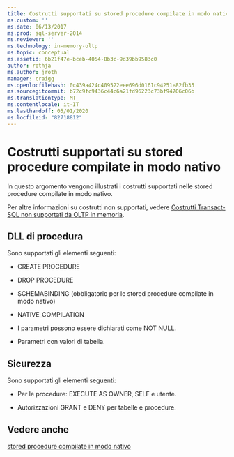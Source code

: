 ```yaml
---
title: Costrutti supportati su stored procedure compilate in modo nativo | Microsoft Docs
ms.custom: ''
ms.date: 06/13/2017
ms.prod: sql-server-2014
ms.reviewer: ''
ms.technology: in-memory-oltp
ms.topic: conceptual
ms.assetid: 6b21f47e-bceb-4054-8b3c-9d39bb9583c0
author: rothja
ms.author: jroth
manager: craigg
ms.openlocfilehash: 0c439a424c409522eee696d0161c94251e82fb35
ms.sourcegitcommit: b72c9fc9436c44c6a21fd96223c73bf94706c06b
ms.translationtype: MT
ms.contentlocale: it-IT
ms.lasthandoff: 05/01/2020
ms.locfileid: "82718812"
---
```

# <a name="supported-constructs-on-natively-compiled-stored-procedures"></a>Costrutti supportati su stored procedure compilate in modo nativo
  In questo argomento vengono illustrati i costrutti supportati nelle stored procedure compilate in modo nativo.  
  
 Per altre informazioni su costrutti non supportati, vedere [Costrutti Transact-SQL non supportati da OLTP in memoria](transact-sql-constructs-not-supported-by-in-memory-oltp.md).  
  
## <a name="procedure-ddl"></a>DLL di procedura  
 Sono supportati gli elementi seguenti:  
  
-   CREATE PROCEDURE  
  
-   DROP PROCEDURE  
  
-   SCHEMABINDING (obbligatorio per le stored procedure compilate in modo nativo)  
  
-   NATIVE_COMPILATION  
  
-   I parametri possono essere dichiarati come NOT NULL.  
  
-   Parametri con valori di tabella.  
  
## <a name="security"></a>Sicurezza  
 Sono supportati gli elementi seguenti:  
  
-   Per le procedure: EXECUTE AS OWNER, SELF e utente.  
  
-   Autorizzazioni GRANT e DENY per tabelle e procedure.  
  
## <a name="see-also"></a>Vedere anche  
 [stored procedure compilate in modo nativo](natively-compiled-stored-procedures.md)  
  
  
